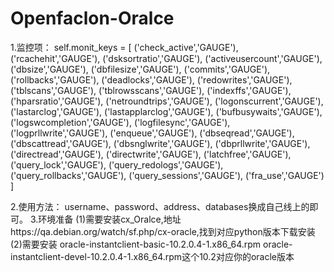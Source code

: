 # Openfaclon-Oralce

1.监控项：
		self.monit_keys = [
				('check_active','GAUGE'),
				('rcachehit','GAUGE'),
				('dsksortratio','GAUGE'),
				('activeusercount','GAUGE'),
				('dbsize','GAUGE'),
				('dbfilesize','GAUGE'),
				('commits','GAUGE'),
				('rollbacks','GAUGE'),
				('deadlocks','GAUGE'),
				('redowrites','GAUGE'),
				('tblscans','GAUGE'),
				('tblrowsscans','GAUGE'),
				('indexffs','GAUGE'),
				('hparsratio','GAUGE'),
				('netroundtrips','GAUGE'),
				('logonscurrent','GAUGE'),
				('lastarclog','GAUGE'),
				('lastapplarclog','GAUGE'),
				('bufbusywaits','GAUGE'),
				('logswcompletion','GAUGE'),
				('logfilesync','GAUGE'),
				('logprllwrite','GAUGE'),
				('enqueue','GAUGE'),
				('dbseqread','GAUGE'),
				('dbscattread','GAUGE'),
				('dbsnglwrite','GAUGE'),
				('dbprllwrite','GAUGE'),
				('directread','GAUGE'),
				('directwrite','GAUGE'),
				('latchfree','GAUGE'),
				('query_lock','GAUGE'),
				('query_redologs','GAUGE'),
				('query_rollbacks','GAUGE'),
				('query_sessions','GAUGE'),
				('fra_use','GAUGE')
		]
		
2.使用方法：
username、password、address、databases换成自己线上的即可。
3.环境准备
(1)需要安装cx_Oralce,地址https://qa.debian.org/watch/sf.php/cx-oracle,找到对应python版本下载安装
(2)需要安装 oracle-instantclient-basic-10.2.0.4-1.x86_64.rpm oracle-instantclient-devel-10.2.0.4-1.x86_64.rpm这个10.2对应你的oracle版本
